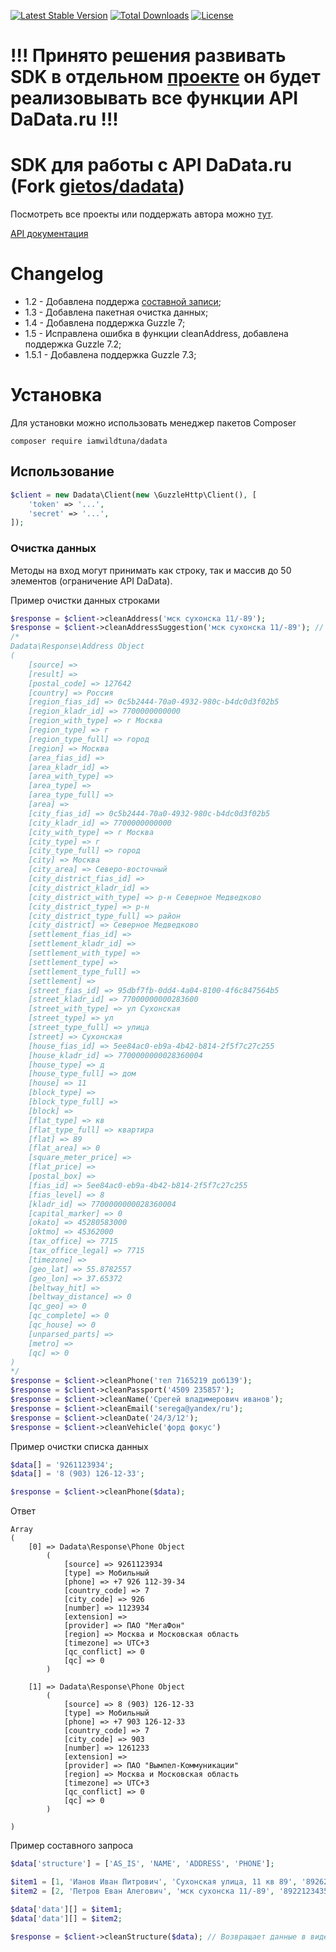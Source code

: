 [![Latest Stable Version](https://poser.pugx.org/iamwildtuna/dadata/v/stable)](https://packagist.org/packages/iamwildtuna/dadata)
[![Total Downloads](https://poser.pugx.org/iamwildtuna/dadata/downloads)](https://packagist.org/packages/iamwildtuna/dadata)
[![License](https://poser.pugx.org/iamwildtuna/dadata/license)](https://packagist.org/packages/iamwildtuna/dadata)

# !!! Принято решения развивать SDK в отдельном [проекте](https://github.com/iamwildtuna/dadata-sdk) он будет реализовывать все функции API DaData.ru !!!  

SDK для работы с API DaData.ru (Fork [gietos/dadata](https://github.com/gietos/dadata))
=================  
Посмотреть все проекты или поддержать автора можно [тут](https://lapay.group/opensource).  

[API документация](https://dadata.ru/api/clean/)

<a name="links"><h1>Changelog</h1></a>

- 1.2 - Добавлена поддержа [составной записи](https://dadata.ru/api/clean/#request-record);  
- 1.3 - Добавлена пакетная очистка данных;    
- 1.4 - Добавлена поддержка Guzzle 7;  
- 1.5 - Исправлена ошибка в функции cleanAddress, добавлена поддержка Guzzle 7.2;
- 1.5.1 - Добавлена поддержка Guzzle 7.3;

# Установка  
Для установки можно использовать менеджер пакетов Composer

    composer require iamwildtuna/dadata

## Использование



``` php
$client = new Dadata\Client(new \GuzzleHttp\Client(), [
    'token' => '...',
    'secret' => '...',
]);
```

### Очистка данных

Методы на вход могут принимать как строку, так и массив до 50 элементов (ограничение API DaData).  

Пример очистки данных строками
``` php
$response = $client->cleanAddress('мск сухонска 11/-89');
$response = $client->cleanAddressSuggestion('мск сухонска 11/-89'); // Очистка адреса через API подсказок
/*
Dadata\Response\Address Object
(
    [source] =>
    [result] =>
    [postal_code] => 127642
    [country] => Россия
    [region_fias_id] => 0c5b2444-70a0-4932-980c-b4dc0d3f02b5
    [region_kladr_id] => 7700000000000
    [region_with_type] => г Москва
    [region_type] => г
    [region_type_full] => город
    [region] => Москва
    [area_fias_id] =>
    [area_kladr_id] =>
    [area_with_type] =>
    [area_type] =>
    [area_type_full] =>
    [area] =>
    [city_fias_id] => 0c5b2444-70a0-4932-980c-b4dc0d3f02b5
    [city_kladr_id] => 7700000000000
    [city_with_type] => г Москва
    [city_type] => г
    [city_type_full] => город
    [city] => Москва
    [city_area] => Северо-восточный
    [city_district_fias_id] =>
    [city_district_kladr_id] =>
    [city_district_with_type] => р-н Северное Медведково
    [city_district_type] => р-н
    [city_district_type_full] => район
    [city_district] => Северное Медведково
    [settlement_fias_id] =>
    [settlement_kladr_id] =>
    [settlement_with_type] =>
    [settlement_type] =>
    [settlement_type_full] =>
    [settlement] =>
    [street_fias_id] => 95dbf7fb-0dd4-4a04-8100-4f6c847564b5
    [street_kladr_id] => 77000000000283600
    [street_with_type] => ул Сухонская
    [street_type] => ул
    [street_type_full] => улица
    [street] => Сухонская
    [house_fias_id] => 5ee84ac0-eb9a-4b42-b814-2f5f7c27c255
    [house_kladr_id] => 7700000000028360004
    [house_type] => д
    [house_type_full] => дом
    [house] => 11
    [block_type] =>
    [block_type_full] =>
    [block] =>
    [flat_type] => кв
    [flat_type_full] => квартира
    [flat] => 89
    [flat_area] => 0
    [square_meter_price] =>
    [flat_price] =>
    [postal_box] =>
    [fias_id] => 5ee84ac0-eb9a-4b42-b814-2f5f7c27c255
    [fias_level] => 8
    [kladr_id] => 7700000000028360004
    [capital_marker] => 0
    [okato] => 45280583000
    [oktmo] => 45362000
    [tax_office] => 7715
    [tax_office_legal] => 7715
    [timezone] =>
    [geo_lat] => 55.8782557
    [geo_lon] => 37.65372
    [beltway_hit] =>
    [beltway_distance] => 0
    [qc_geo] => 0
    [qc_complete] => 0
    [qc_house] => 0
    [unparsed_parts] =>
    [metro] =>
    [qc] => 0
)
*/
$response = $client->cleanPhone('тел 7165219 доб139');
$response = $client->cleanPassport('4509 235857');
$response = $client->cleanName('Срегей владимерович иванов');
$response = $client->cleanEmail('serega@yandex/ru');
$response = $client->cleanDate('24/3/12');
$response = $client->cleanVehicle('форд фокус')
```

Пример очистки списка данных
``` php
$data[] = '9261123934';
$data[] = '8 (903) 126-12-33';

$response = $client->cleanPhone($data);
```

Ответ
```
Array
(
    [0] => Dadata\Response\Phone Object
        (
            [source] => 9261123934
            [type] => Мобильный
            [phone] => +7 926 112-39-34
            [country_code] => 7
            [city_code] => 926
            [number] => 1123934
            [extension] => 
            [provider] => ПАО "МегаФон"
            [region] => Москва и Московская область
            [timezone] => UTC+3
            [qc_conflict] => 0
            [qc] => 0
        )

    [1] => Dadata\Response\Phone Object
        (
            [source] => 8 (903) 126-12-33
            [type] => Мобильный
            [phone] => +7 903 126-12-33
            [country_code] => 7
            [city_code] => 903
            [number] => 1261233
            [extension] => 
            [provider] => ПАО "Вымпел-Коммуникации"
            [region] => Москва и Московская область
            [timezone] => UTC+3
            [qc_conflict] => 0
            [qc] => 0
        )

)
```

Пример составного запроса
``` php
$data['structure'] = ['AS_IS', 'NAME', 'ADDRESS', 'PHONE'];

$item1 = [1, 'Ианов Иван Питрович', 'Сухонская улица, 11 кв 89', '89262223344'];
$item2 = [2, 'Петров Еван Алегович', 'мск сухонска 11/-89', '89221234356'];

$data['data'][] = $item1;
$data['data'][] = $item2;

$response = $client->cleanStructure($data); // Возвращает данные в виде ассоциативного массива
```
